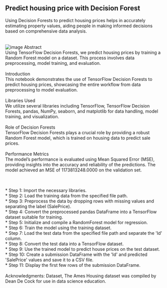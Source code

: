 ## Predict housing price with Decision Forest<br>
Using Decision Forests to predict housing prices helps in accurately estimating property values, aiding people in making informed decisions based on comprehensive data analysis.<br>
<br>
<br>
![image](https://github.com/carrickcheah/predict_house_price/assets/138642124/d8c6d0e0-0f3a-4dc3-b0d8-1820c979ca30)
Abstract<br>
Using TensorFlow Decision Forests, we predict housing prices by training a Random Forest model on a dataset. This process involves data preprocessing, model training, and evaluation.
<br>
<br>
Introduction<br>
This notebook demonstrates the use of TensorFlow Decision Forests to predict housing prices, showcasing the entire workflow from data preprocessing to model evaluation.
<br>
<br>
Libraries Used<br>
We utilize several libraries including TensorFlow, TensorFlow Decision Forests, pandas, NumPy, seaborn, and matplotlib for data handling, model training, and visualization.
<br>
<br>
Role of Decision Forests<br>
TensorFlow Decision Forests plays a crucial role by providing a robust Random Forest model, which is trained on housing data to predict sale prices.
<br>
<br>
Performance Metrics<br>
The model’s performance is evaluated using Mean Squared Error (MSE), providing insights into the accuracy and reliability of the predictions. The model achieved an MSE of 1173813248.0000 on the validation set.
<br>
<br>




<br>
* Step 1: Import the necessary libraries.<br>
* Step 2: Load the training data from the specified file path.<br>
* Step 3: Preprocess the data by dropping rows with missing values and separating the label (SalePrice).<br>
* Step 4: Convert the preprocessed pandas DataFrame into a TensorFlow dataset suitable for training.<br>
* Step 5: Initialize and compile a RandomForest model for regression.<br>
* Step 6: Train the model using the training dataset.<br>
* Step 7: Load the test data from the specified file path and separate the 'Id' column.<br>
* Step 8: Convert the test data into a TensorFlow dataset.<br>
* Step 9: Use the trained model to predict house prices on the test dataset.<br>
* Step 10: Create a submission DataFrame with the 'Id' and predicted 'SalePrice' values and save it to a CSV file.<br>
* Step 11: Display the first few rows of the submission DataFrame.<br>
<br>
Acknowledgments: Dataset, The Ames Housing dataset was compiled by Dean De Cock for use in data science education.  <br>
